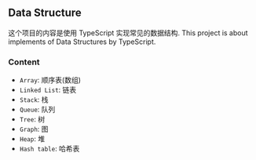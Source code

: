 ## Data Structure

这个项目的内容是使用 TypeScript 实现常见的数据结构.
This project is about implements of Data Structures by TypeScript.

### Content

* `Array`: 顺序表(数组)
* `Linked List`: 链表
* `Stack`: 栈
* `Queue`: 队列
* `Tree`: 树
* `Graph`: 图
* `Heap`: 堆
* `Hash table`: 哈希表